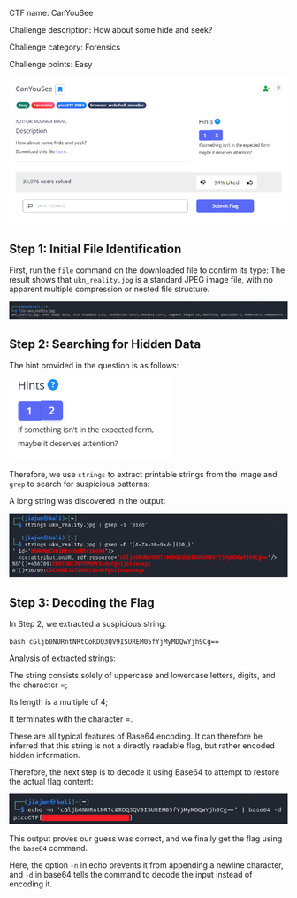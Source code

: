 CTF name: CanYouSee

Challenge description: How about some hide and seek?

Challenge category: Forensics

Challenge points: Easy

![Image1](description.png)

## Step 1: Initial File Identification
First, run the `file` command on the downloaded file to confirm its type:
The result shows that `ukn_reality.jpg` is a standard JPEG image file, with no apparent multiple compression or nested file structure.

![Image2](1.png)

## Step 2: Searching for Hidden Data

The hint provided in the question is as follows:

![Image3](hint.png)

Therefore, we use `strings` to extract printable strings from the image and `grep` to search for suspicious patterns:

A long string was discovered in the output:

![Image4](2.png)

## Step 3: Decoding the Flag

In Step 2, we extracted a suspicious string:

``bash
cGljb0NURntNRtCoRDQ3QV9ISUREM05fYjMyMDQwYjh9Cg==
``

Analysis of extracted strings:

The string consists solely of uppercase and lowercase letters, digits, and the character =;

Its length is a multiple of 4;

It terminates with the character =.

These are all typical features of Base64 encoding. It can therefore be inferred that this string is not a directly readable flag, but rather encoded hidden information.

Therefore, the next step is to decode it using Base64 to attempt to restore the actual flag content:

![Image5](3.png)

This output proves our guess was correct, and we finally get the flag using the `base64` command.

Here, the option `-n` in echo prevents it from appending a newline character, and `-d` in base64 tells the command to decode the input instead of encoding it.



